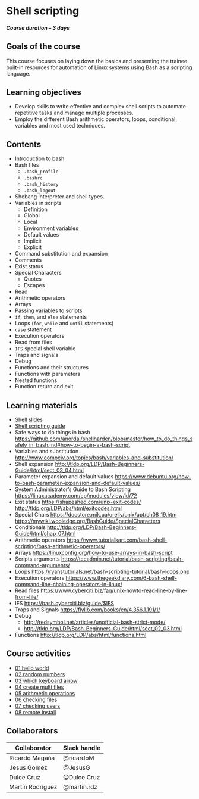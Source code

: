 # Shell scripting

##### Course duration – 3 days

## Goals of the course

This course focuses on laying down the basics and presenting the trainee built-in resources for automation of Linux systems using Bash as a scripting language.

## Learning objectives

- Develop skills to write effective and complex shell scripts to automate repetitive tasks and manage multiple processes.
- Employ the different Bash arithmetic operators, loops, conditional, variables and most used techniques.

## Contents

- Introduction to bash
- Bash files
	- ``.bash_profile``
	- ``.bashrc``
	- ``.bash_history``
	- ``.bash_logout``
- Shebang interpreter and shell types.
- Variables in scripts
	- Definition
	- Global
	- Local
	- Environment variables
	- Default values
	- Implicit
	- Explicit
- Command substitution and expansion
- Comments
- Exist status
- Special Characters
	- Quotes
	- Escapes
- Read
- Arithmetic operators
- Arrays
- Passing variables to scripts
- ``if``, ``then``, and ``else`` statements
- Loops (``for``, ``while`` and ``until`` statements)
- ``case`` statement
- Execution operators
- Read from files
- ``IFS`` special shell variable
- Traps and signals
- Debug
- Functions and their structures
- Functions with parameters
- Nested functions
- Function return and exit

## Learning materials

- [Shell slides](https://digitalonus01.sharepoint.com/:p:/r/_layouts/15/Doc.aspx?sourcedoc=%7B26C91B61-B5D6-402D-A55B-73D06F571974%7D&file=DoU%20University%20-%20Shell%20Scripting%20Course.pptx&action=edit&mobileredirect=true)
- [Shell scripting guide](./shell-scripting.md)
- Safe ways to do things in bash
 https://github.com/anordal/shellharden/blob/master/how_to_do_things_safely_in_bash.md#how-to-begin-a-bash-script
- Variables and substitution
 http://www.compciv.org/topics/bash/variables-and-substitution/
- Shell expansion
 http://tldp.org/LDP/Bash-Beginners-Guide/html/sect_03_04.html
- Parameter expansion and default values
 https://www.debuntu.org/how-to-bash-parameter-expansion-and-default-values/
- System Administrator’s Guide to Bash Scripting
 https://linuxacademy.com/cp/modules/view/id/72
- Exit status
 https://shapeshed.com/unix-exit-codes/
 http://tldp.org/LDP/abs/html/exitcodes.html
- Special Chars
 https://docstore.mik.ua/orelly/unix/upt/ch08_19.htm
 https://mywiki.wooledge.org/BashGuide/SpecialCharacters
- Conditionals
 http://tldp.org/LDP/Bash-Beginners-Guide/html/chap_07.html
- Arithmetic operators
 https://www.tutorialkart.com/bash-shell-scripting/bash-arithmetic-operators/
- Arrays
 https://linuxconfig.org/how-to-use-arrays-in-bash-script
- Scripts arguments
 https://tecadmin.net/tutorial/bash-scripting/bash-command-arguments/
- Loops
 https://ryanstutorials.net/bash-scripting-tutorial/bash-loops.php
- Execution operators
 https://www.thegeekdiary.com/6-bash-shell-command-line-chaining-operators-in-linux/
- Read files
 https://www.cyberciti.biz/faq/unix-howto-read-line-by-line-from-file/
- IFS
 https://bash.cyberciti.biz/guide/$IFS
- Traps and Signals
 https://flylib.com/books/en/4.356.1.191/1/
- Debug
    - http://redsymbol.net/articles/unofficial-bash-strict-mode/
    - http://tldp.org/LDP/Bash-Beginners-Guide/html/sect_02_03.html
- Functions
 http://tldp.org/LDP/abs/html/functions.html

## Course activities

- [01 hello world](./01-hello-world.md)
- [02 random numbers](./02-random-numbers.md)
- [03 which keyboard arrow](./03-which-keyboard-arrow.md)
- [04 create multi files](./04-create-multi-files.md)
- [05 arithmetic operations](./05-arithmetic-operations.md)
- [06 checking files](./06-checking-files.md)
- [07 checking users](./07-activity-checking-users.md)
- [08 remote install](./08-remote-install.md)

## Collaborators

| Collaborator     | Slack handle |
| ---------------- | ------------ |
| Ricardo Magaña   | @ricardoM    |
| Jesus Gomez      | @JesusG      |
| Dulce Cruz       | @Dulce Cruz  |
| Martín Rodríguez | @martin.rdz  |
